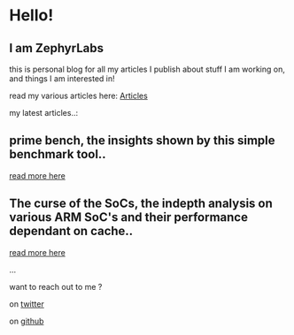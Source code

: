 <audio autoplay loop>
  <source src="/music/lush.mp3" type="audio/mpeg">
</audio>

# Hello!  
## I am ZephyrLabs
this is personal blog for all my articles I publish about stuff I am working on, and things I am interested in!

read my various articles here: [Articles](https://zephyrlabs.github.io/articles/)

my latest articles..: 
  
## prime bench,  the insights shown by this simple benchmark tool.. 
[read more here](https://zephyrlabs.github.io/articles/1/)

## The curse of the SoCs, the indepth analysis on various ARM SoC's and their performance dependant on cache..
[read more here](https://zephyrlabs.github.io/articles/2/)

...

want to reach out to me  ?

on [twitter](https://twitter.com/SravanSenthiln1/)

on [github](https://github.com/ZephyrLabs/)
